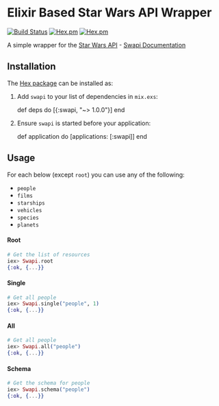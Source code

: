 # Elixir Based Star Wars API Wrapper

[![Build Status](https://travis-ci.org/twhitacre/swapi.ex.svg?branch=master)](https://travis-ci.org/twhitacre/swapi.ex)
[![Hex.pm](https://img.shields.io/hexpm/l/swapi.svg)](https://hex.pm/packages/swapi)
[![Hex.pm](https://img.shields.io/hexpm/v/swapi.svg)](https://hex.pm/packages/swapi)

A simple wrapper for the [Star Wars API](http://swapi.co) - [Swapi Documentation](https://swapi.co/documentation)

## Installation

The [Hex package](https://hex.pm/packages/swapi) can be installed as:

  1. Add `swapi` to your list of dependencies in `mix.exs`:

        def deps do
          [{:swapi, "~> 1.0.0"}]
        end

  2. Ensure `swapi` is started before your application:

        def application do
          [applications: [:swapi]]
        end

## Usage

For each below (except `root`) you can use any of the following:

- `people`
- `films`
- `starships`
- `vehicles`
- `species`
- `planets`

#### Root

```elixir
# Get the list of resources
iex> Swapi.root
{:ok, {...}}
```

#### Single

```elixir
# Get all people
iex> Swapi.single("people", 1)
{:ok, {...}}
```

#### All

```elixir
# Get all people
iex> Swapi.all("people")
{:ok, {...}}
```

#### Schema

```elixir
# Get the schema for people
iex> Swapi.schema("people")
{:ok, {...}}
```
